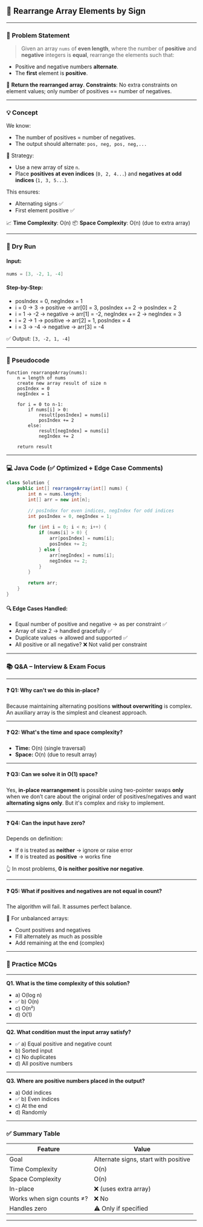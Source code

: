 
## 📘 Rearrange Array Elements by Sign 

---

### 🧩 Problem Statement

> Given an array `nums` of **even length**, where the number of **positive** and **negative** integers is **equal**, rearrange the elements such that:

* Positive and negative numbers **alternate**.
* The **first** element is **positive**.

🧠 **Return the rearranged array**.
**Constraints**: No extra constraints on element values; only number of positives == number of negatives.

---

### 💡 Concept

We know:

* The number of positives = number of negatives.
* The output should alternate: `pos, neg, pos, neg,...`

🔁 Strategy:

* Use a new array of size `n`.
* Place **positives at even indices** (`0, 2, 4...`) and **negatives at odd indices** (`1, 3, 5...`).

This ensures:

* Alternating signs ✅
* First element positive ✅

📈 **Time Complexity**: O(n)
📦 **Space Complexity**: O(n) (due to extra array)

---

### 🧪 Dry Run

#### Input:

```java
nums = [3, -2, 1, -4]
```

#### Step-by-Step:

* posIndex = 0, negIndex = 1
* i = 0 → 3 → positive → arr\[0] = 3, posIndex += 2 → posIndex = 2
* i = 1 → -2 → negative → arr\[1] = -2, negIndex += 2 → negIndex = 3
* i = 2 → 1 → positive → arr\[2] = 1, posIndex = 4
* i = 3 → -4 → negative → arr\[3] = -4

✅ Output: `[3, -2, 1, -4]`

---

### 🧾 Pseudocode

```
function rearrangeArray(nums):
    n = length of nums
    create new array result of size n
    posIndex = 0
    negIndex = 1

    for i = 0 to n-1:
        if nums[i] > 0:
            result[posIndex] = nums[i]
            posIndex += 2
        else:
            result[negIndex] = nums[i]
            negIndex += 2

    return result
```

---

### 💻 Java Code (✅ Optimized + Edge Case Comments)

```java
class Solution { 
    public int[] rearrangeArray(int[] nums) {
        int n = nums.length;
        int[] arr = new int[n];

        // posIndex for even indices, negIndex for odd indices
        int posIndex = 0, negIndex = 1;

        for (int i = 0; i < n; i++) {
            if (nums[i] > 0) {
                arr[posIndex] = nums[i];
                posIndex += 2;
            } else {
                arr[negIndex] = nums[i];
                negIndex += 2;
            }
        }

        return arr;
    }
}
```

#### 🔍 Edge Cases Handled:

* Equal number of positive and negative → as per constraint ✅
* Array of size 2 → handled gracefully ✅
* Duplicate values → allowed and supported ✅
* All positive or all negative? ❌ Not valid per constraint

---

### 📚 Q\&A – Interview & Exam Focus

---

#### ❓ Q1: Why can't we do this in-place?

Because maintaining alternating positions **without overwriting** is complex. An auxiliary array is the simplest and cleanest approach.

---

#### ❓ Q2: What's the time and space complexity?

* **Time:** O(n) (single traversal)
* **Space:** O(n) (due to result array)

---

#### ❓ Q3: Can we solve it in O(1) space?

Yes, **in-place rearrangement** is possible using two-pointer swaps **only** when we don’t care about the original order of positives/negatives and want **alternating signs only**. But it's complex and risky to implement.

---

#### ❓ Q4: Can the input have zero?

Depends on definition:

* If `0` is treated as **neither** → ignore or raise error
* If `0` is treated as **positive** → works fine

👆 In most problems, **0 is neither positive nor negative**.

---

#### ❓ Q5: What if positives and negatives are not equal in count?

The algorithm will fail. It assumes perfect balance.

🔁 For unbalanced arrays:

* Count positives and negatives
* Fill alternately as much as possible
* Add remaining at the end (complex)

---

### 🧠 Practice MCQs

---

**Q1. What is the time complexity of this solution?**

* a) O(log n)
* ✅ b) O(n)
* c) O(n²)
* d) O(1)

---

**Q2. What condition must the input array satisfy?**

* ✅ a) Equal positive and negative count
* b) Sorted input
* c) No duplicates
* d) All positive numbers

---

**Q3. Where are positive numbers placed in the output?**

* a) Odd indices
* ✅ b) Even indices
* c) At the end
* d) Randomly

---

### ✅ Summary Table

| Feature                   | Value                                |
| ------------------------- | ------------------------------------ |
| Goal                      | Alternate signs, start with positive |
| Time Complexity           | O(n)                                 |
| Space Complexity          | O(n)                                 |
| In-place                  | ❌ (uses extra array)                 |
| Works when sign counts ≠? | ❌ No                                 |
| Handles zero              | ⚠️ Only if specified                 |

---
